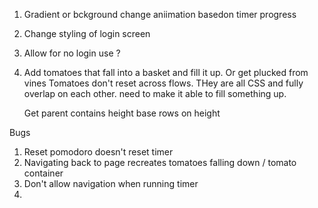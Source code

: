 1. Gradient or bckground change aniimation basedon timer progress
2. Change styling of login screen
3. Allow for no login use ?
4. Add tomatoes that fall into a basket and fill it up. Or get plucked from vines
   Tomatoes don't reset across flows. THey are all CSS and fully overlap on each other. need to make it able to fill something up.

   Get parent contains height
   base rows on height

Bugs

1. Reset pomodoro doesn't reset timer
2. Navigating back to page recreates tomatoes falling down / tomato container
3. Don't allow navigation when running timer
4.

